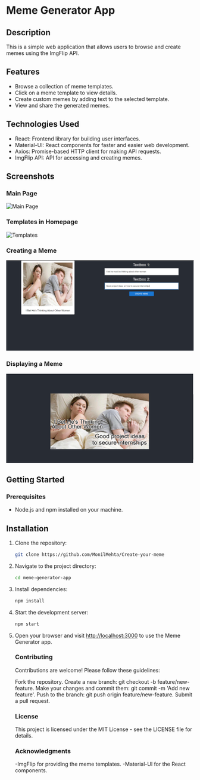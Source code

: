# Meme Generator App

## Description

This is a simple web application that allows users to browse and create memes using the ImgFlip API.

## Features

- Browse a collection of meme templates.
- Click on a meme template to view details.
- Create custom memes by adding text to the selected template.
- View and share the generated memes.

## Technologies Used

- React: Frontend library for building user interfaces.
- Material-UI: React components for faster and easier web development.
- Axios: Promise-based HTTP client for making API requests.
- ImgFlip API: API for accessing and creating memes.

## Screenshots

### Main Page
![Main Page](ProjectPhotos/main.png)

### Templates in Homepage
![Templates](ProjectPhotos/template.png)

### Creating a Meme
![Create Meme](ProjectPhotos/create.png)

### Displaying a Meme
![Display Meme](ProjectPhotos/display.png)

## Getting Started

### Prerequisites

- Node.js and npm installed on your machine.

## Installation

1. Clone the repository:

   ```bash
   git clone https://github.com/MonilMehta/Create-your-meme
   ```

2. Navigate to the project directory:

   ```bash
   cd meme-generator-app
   ```

3. Install dependencies:

   ```bash
   npm install
   ```

4. Start the development server:

   ```bash
   npm start
   ```

5. Open your browser and visit [http://localhost:3000](http://localhost:3000) to use the Meme Generator app.

   ### Contributing

    Contributions are welcome! Please follow these guidelines:

    Fork the repository.
    Create a new branch: git checkout -b feature/new-feature.
    Make your changes and commit them: git commit -m 'Add new feature'.
    Push to the branch: git push origin feature/new-feature.
    Submit a pull request.

   ### License

    This project is licensed under the MIT License - see the LICENSE file for details.
  
    ### Acknowledgments

    -ImgFlip for providing the meme templates.
    -Material-UI for the React components.
